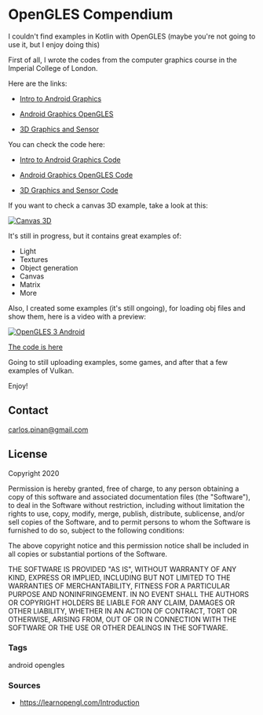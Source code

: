 # OpenGLES Compendium

I couldn't find examples in Kotlin with OpenGLES (maybe you're not going to use it, but I enjoy doing this)

First of all, I wrote the codes from the computer graphics course in the 
Imperial College of London.

Here are the links:

+ [Intro to Android Graphics](https://www.coursera.org/learn/intro-android-graphics)

+ [Android Graphics OpenGLES](https://www.coursera.org/learn/android-graphics-opengl-es)

+ [3D Graphics and Sensor](https://www.coursera.org/learn/3d-graphics-android-sensors-vr)

You can check the code here:

+ [Intro to Android Graphics Code](https://github.com/cpinan/OpenGLES-Compendium/tree/master/ImperialColllegeOfLondon/IntroductionToAndroidGraphics)

+ [Android Graphics OpenGLES Code](https://github.com/cpinan/OpenGLES-Compendium/tree/master/ImperialColllegeOfLondon/AndroidGraphicswithOpenGLES)

+ [3D Graphics and Sensor Code](https://github.com/cpinan/OpenGLES-Compendium/tree/master/ImperialColllegeOfLondon/3DGraphicsinAndroidSensorsandVR)

If you want to check a canvas 3D example, take a look at this:

[![Canvas 3D](http://img.youtube.com/vi/iXw2VfPvmJ8/0.jpg)](https://youtu.be/iXw2VfPvmJ8)

It's still in progress, but it contains great examples of:

+ Light
+ Textures
+ Object generation
+ Canvas
+ Matrix
+ More

Also, I created some examples (it's still ongoing), for loading obj files and show them, here is a video with a preview:

[![OpenGLES 3 Android](http://img.youtube.com/vi/tKQwrmXALFk/0.jpg)](https://youtu.be/tKQwrmXALFk)

[The code is here](https://github.com/cpinan/OpenGLES-Compendium/blob/master/OpenGLESExamples/app/src/main/java/com/carlospinan/openglesexamples/examples/OBJActivity.kt)

Going to still uploading examples, some games, and after that a few examples of Vulkan.

Enjoy!

## Contact

carlos.pinan@gmail.com

## License

Copyright 2020

Permission is hereby granted, free of charge, to any person obtaining a copy of this software and associated documentation files (the "Software"), to deal in the Software without restriction, including without limitation the rights to use, copy, modify, merge, publish, distribute, sublicense, and/or sell copies of the Software, and to permit persons to whom the Software is furnished to do so, subject to the following conditions:

The above copyright notice and this permission notice shall be included in all copies or substantial portions of the Software.

THE SOFTWARE IS PROVIDED "AS IS", WITHOUT WARRANTY OF ANY KIND, EXPRESS OR IMPLIED, INCLUDING BUT NOT LIMITED TO THE WARRANTIES OF MERCHANTABILITY, FITNESS FOR A PARTICULAR PURPOSE AND NONINFRINGEMENT. IN NO EVENT SHALL THE AUTHORS OR COPYRIGHT HOLDERS BE LIABLE FOR ANY CLAIM, DAMAGES OR OTHER LIABILITY, WHETHER IN AN ACTION OF CONTRACT, TORT OR OTHERWISE, ARISING FROM, OUT OF OR IN CONNECTION WITH THE SOFTWARE OR THE USE OR OTHER DEALINGS IN THE SOFTWARE.

### Tags

android opengles


### Sources

+ https://learnopengl.com/Introduction
